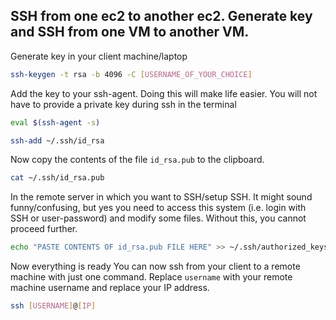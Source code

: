 ## SSH from one ec2 to another ec2. Generate key and SSH from one VM to another VM.
Generate key in your client machine/laptop
```bash
ssh-keygen -t rsa -b 4096 -C [USERNAME_OF_YOUR_CHOICE]
```
Add the key to your ssh-agent. Doing this will make life easier. You will not have to provide a private key during ssh in the terminal
```bash
eval $(ssh-agent -s)
```

```bash
ssh-add ~/.ssh/id_rsa
```
Now copy the contents of the file `id_rsa.pub` to the clipboard.
```bash
cat ~/.ssh/id_rsa.pub
```
In the remote server in which you want to SSH/setup SSH.
It might sound funny/confusing, but yes you need to access this system (i.e. login with SSH or user-password) and modify some files. Without this, you cannot proceed further.

```bash
echo "PASTE CONTENTS OF id_rsa.pub FILE HERE" >> ~/.ssh/authorized_keys'
```
Now everything is ready
You can now ssh from your client to a remote machine with just one command. Replace `username` with your remote machine username and replace your IP address. 
```bash
ssh [USERNAME]@[IP]
```
